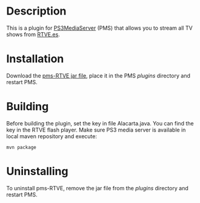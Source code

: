 Description
===========
This is a plugin for [PS3MediaServer](https://github.com/ps3mediaserver/ps3mediaserver) (PMS) that allows you to stream all TV shows from [RTVE.es](http://www.rtve.es/alacarta/).

Installation
============
Download the [pms-RTVE jar file](https://github.com/danighieri/pms-RTVE/downloads), place it in the PMS *plugins* directory and restart PMS.

Building
========
Before building the plugin, set the key in file Alacarta.java.
You can find the key in the RTVE flash player.
Make sure PS3 media server is available in local maven repository and execute:

    mvn package

Uninstalling
============
To uninstall pms-RTVE, remove the jar file from the *plugins* directory and restart PMS.

